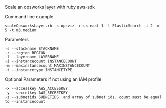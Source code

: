 Scale an opsworks layer with ruby aws-sdk


Command line example

```
scaleOpsworksLayer.rb -s opsviz -r us-east-1 -l ElasticSearch -i 2 -m 5 -t m3.medium
```

Parameters

```
-s --stackname STACKNAME
-r --region REGION
-l --layername LAYERNAME
-i --instancecount INSTANCECOUNT
-m --maxinstancecount MAXINSTANCECOUNT
-t --instancetype INSTANCETYPE
```

Optional Parameters if not using an IAM profile
```
-x --accesskey AWS_ACCESSKEY
-y --secretkey AWS_SECRETKEY
-z --subnetids SUBNETIDS  and array of subnet ids. count must be equal to --instancecount
```
